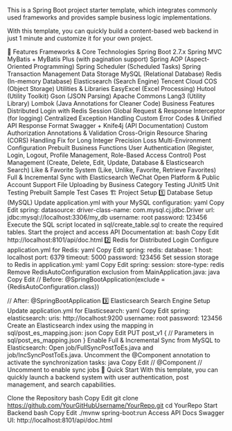 This is a Spring Boot project starter template, which integrates commonly used frameworks and provides sample business logic implementations.

With this template, you can quickly build a content-based web backend in just 1 minute and customize it for your own project.

🚀 Features
Frameworks & Core Technologies
Spring Boot 2.7.x
Spring MVC
MyBatis + MyBatis Plus (with pagination support)
Spring AOP (Aspect-Oriented Programming)
Spring Scheduler (Scheduled Tasks)
Spring Transaction Management
Data Storage
MySQL (Relational Database)
Redis (In-memory Database)
Elasticsearch (Search Engine)
Tencent Cloud COS (Object Storage)
Utilities & Libraries
EasyExcel (Excel Processing)
Hutool (Utility Toolkit)
Gson (JSON Parsing)
Apache Commons Lang3 (Utility Library)
Lombok (Java Annotations for Cleaner Code)
Business Features
Distributed Login with Redis Session
Global Request & Response Interceptor (for logging)
Centralized Exception Handling
Custom Error Codes & Unified API Response Format
Swagger + Knife4j (API Documentation)
Custom Authorization Annotations & Validation
Cross-Origin Resource Sharing (CORS) Handling
Fix for Long Integer Precision Loss
Multi-Environment Configuration
Prebuilt Business Functions
User Authentication (Register, Login, Logout, Profile Management, Role-Based Access Control)
Post Management (Create, Delete, Edit, Update, Database & Elasticsearch Search)
Like & Favorite System (Like, Unlike, Favorite, Retrieve Favorites)
Full & Incremental Sync with Elasticsearch
WeChat Open Platform & Public Account Support
File Uploading by Business Category
Testing
JUnit5 Unit Testing
Prebuilt Sample Test Cases
🏗 Project Setup
1️⃣ Database Setup (MySQL)
Update application.yml with your MySQL configuration:
yaml
Copy
Edit
spring:
  datasource:
    driver-class-name: com.mysql.cj.jdbc.Driver
    url: jdbc:mysql://localhost:3306/my_db
    username: root
    password: 123456
Execute the SQL script located in sql/create_table.sql to create the required tables.
Start the project and access API Documentation at:
bash
Copy
Edit
http://localhost:8101/api/doc.html
2️⃣ Redis for Distributed Login
Configure application.yml for Redis:
yaml
Copy
Edit
spring:
  redis:
    database: 1
    host: localhost
    port: 6379
    timeout: 5000
    password: 123456
Set session storage to Redis in application.yml:
yaml
Copy
Edit
spring:
  session:
    store-type: redis
Remove RedisAutoConfiguration exclusion from MainApplication.java:
java
Copy
Edit
// Before:
@SpringBootApplication(exclude = {RedisAutoConfiguration.class})

// After:
@SpringBootApplication
3️⃣ Elasticsearch Search Engine Setup
Update application.yml for Elasticsearch:
yaml
Copy
Edit
spring:
  elasticsearch:
    uris: http://localhost:9200
    username: root
    password: 123456
Create an Elasticsearch index using the mapping in sql/post_es_mapping.json:
json
Copy
Edit
PUT post_v1
{
  // Parameters in sql/post_es_mapping.json
}
Enable Full & Incremental Sync from MySQL to Elasticsearch:
Open job/FullSyncPostToEs.java and job/IncSyncPostToEs.java.
Uncomment the @Component annotation to activate the synchronization tasks:
java
Copy
Edit
// @Component  // Uncomment to enable sync jobs
🚀 Quick Start
With this template, you can quickly launch a backend system with user authentication, post management, and search capabilities.

Clone the Repository
bash
Copy
Edit
git clone https://github.com/YourGitHubUsername/YourRepo.git
cd YourRepo
Start Backend
bash
Copy
Edit
./mvnw spring-boot:run
Access API Docs
Swagger UI: http://localhost:8101/api/doc.html
